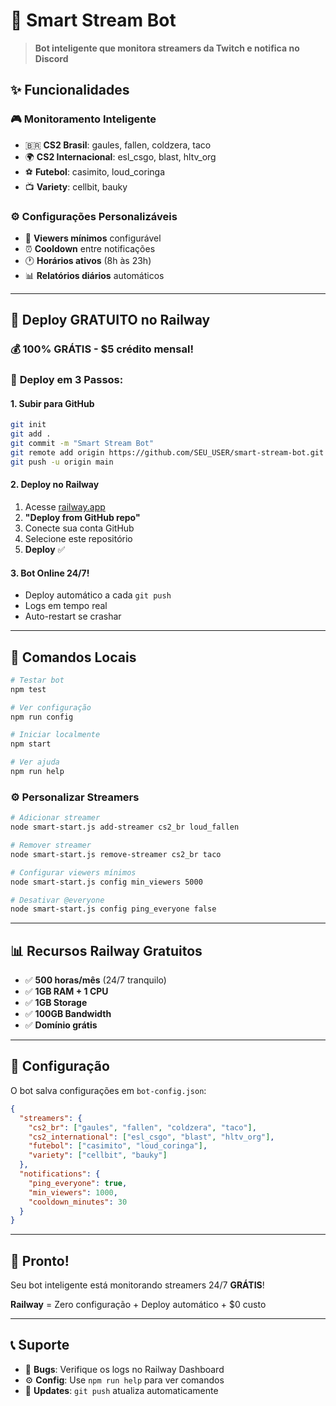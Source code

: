 # 🧠 **Smart Stream Bot**

> **Bot inteligente que monitora streamers da Twitch e notifica no Discord**

## ✨ **Funcionalidades**

### 🎮 **Monitoramento Inteligente**
- 🇧🇷 **CS2 Brasil**: gaules, fallen, coldzera, taco
- 🌍 **CS2 Internacional**: esl_csgo, blast, hltv_org  
- ⚽ **Futebol**: casimito, loud_coringa
- 📺 **Variety**: cellbit, bauky

### ⚙️ **Configurações Personalizáveis**
- 👥 **Viewers mínimos** configurável
- ⏰ **Cooldown** entre notificações
- 🕐 **Horários ativos** (8h às 23h)
- 📊 **Relatórios diários** automáticos

---

## 🚂 **Deploy GRATUITO no Railway**

### 💰 **100% GRÁTIS** - $5 crédito mensal!

### 🚀 **Deploy em 3 Passos:**

#### **1. Subir para GitHub**
```bash
git init
git add .
git commit -m "Smart Stream Bot"
git remote add origin https://github.com/SEU_USER/smart-stream-bot.git
git push -u origin main
```

#### **2. Deploy no Railway**
1. Acesse [railway.app](https://railway.app)
2. **"Deploy from GitHub repo"**
3. Conecte sua conta GitHub
4. Selecione este repositório
5. **Deploy** ✅

#### **3. Bot Online 24/7!**
- Deploy automático a cada `git push`
- Logs em tempo real
- Auto-restart se crashar

---

## 🎯 **Comandos Locais**

```bash
# Testar bot
npm test

# Ver configuração
npm run config

# Iniciar localmente
npm start

# Ver ajuda
npm run help
```

### ⚙️ **Personalizar Streamers**
```bash
# Adicionar streamer
node smart-start.js add-streamer cs2_br loud_fallen

# Remover streamer  
node smart-start.js remove-streamer cs2_br taco

# Configurar viewers mínimos
node smart-start.js config min_viewers 5000

# Desativar @everyone
node smart-start.js config ping_everyone false
```

---

## 📊 **Recursos Railway Gratuitos**

- ✅ **500 horas/mês** (24/7 tranquilo)
- ✅ **1GB RAM + 1 CPU** 
- ✅ **1GB Storage**
- ✅ **100GB Bandwidth**
- ✅ **Domínio grátis**

---

## 📝 **Configuração**

O bot salva configurações em `bot-config.json`:

```json
{
  "streamers": {
    "cs2_br": ["gaules", "fallen", "coldzera", "taco"],
    "cs2_international": ["esl_csgo", "blast", "hltv_org"],
    "futebol": ["casimito", "loud_coringa"],
    "variety": ["cellbit", "bauky"]
  },
  "notifications": {
    "ping_everyone": true,
    "min_viewers": 1000,
    "cooldown_minutes": 30
  }
}
```

---

## 🎉 **Pronto!**

Seu bot inteligente está monitorando streamers 24/7 **GRÁTIS**! 

**Railway** = Zero configuração + Deploy automático + $0 custo

---

## 📞 **Suporte**

- 🐛 **Bugs**: Verifique os logs no Railway Dashboard
- ⚙️ **Config**: Use `npm run help` para ver comandos
- 🔄 **Updates**: `git push` atualiza automaticamente 